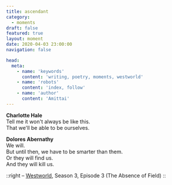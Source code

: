 ```yaml
---
title: ascendant
category:
  - moments
draft: false
featured: true
layout: moment
date: 2020-04-03 23:00:00
navigation: false

head:
  meta:
    - name: 'keywords'
      content: 'writing, poetry, moments, westworld'
    - name: 'robots'
      content: 'index, follow'
    - name: 'author'
      content: 'Amittai'
---
```


**Charlotte Hale**  
Tell me it won't always be like this.  
That we'll be able to be ourselves.

**Dolores Abernathy**  
We will.  
But until then, we have to be smarter than them.  
Or they will find us.  
And they will kill us.

::right
  &ndash; [Westworld](https://www.hbo.com/westworld), Season 3, Episode 3 (The Absence of Field)
::
<!-- more -->
